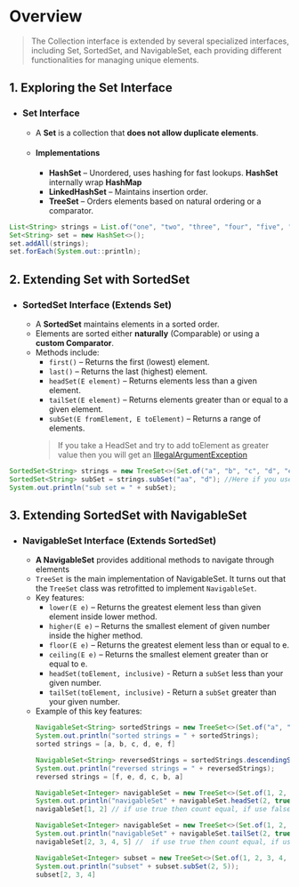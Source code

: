 # Overview
> The Collection interface is extended by several specialized interfaces, including Set, SortedSet, and NavigableSet, each providing different functionalities for managing unique elements.
## 1. Exploring the Set Interface
- ### Set Interface
  - A **Set** is a collection that **does not allow duplicate elements**.
  - #### Implementations
    - **HashSet** – Unordered, uses hashing for fast lookups. **HashSet** internally wrap **HashMap**
    - **LinkedHashSet** – Maintains insertion order.
    - **TreeSet** – Orders elements based on natural ordering or a comparator.
    
```java
List<String> strings = List.of("one", "two", "three", "four", "five", "six");
Set<String> set = new HashSet<>();
set.addAll(strings);
set.forEach(System.out::println);
```
    
## 2. Extending Set with SortedSet
 - ### SortedSet Interface (Extends Set)
    - A **SortedSet** maintains elements in a sorted order.
    - Elements are sorted either **naturally** (Comparable) or using a **custom Comparator**.
    - Methods include:
       - `first()` – Returns the first (lowest) element.
       - `last()` – Returns the last (highest) element.
       - `headSet(E element)` – Returns elements less than a given element.
       - `tailSet(E element)` – Returns elements greater than or equal to a given element.
       - `subSet(E fromElement, E toElement)` – Returns a range of elements.
      > If you take a HeadSet and try to add toElement as greater value then you will get an [IllegalArgumentException]()
 
```java
SortedSet<String> strings = new TreeSet<>(Set.of("a", "b", "c", "d", "e", "f"));
SortedSet<String> subSet = strings.subSet("aa", "d"); //Here if you use "d" in first as toElement then you will get an IllegalArgumentException 
System.out.println("sub set = " + subSet);
```
## 3. Extending SortedSet with NavigableSet
- ### NavigableSet Interface (Extends SortedSet)
  - **A NavigableSet** provides additional methods to navigate through elements
  - `TreeSet` is the main implementation of NavigableSet. It turns out that the `TreeSet` class was retrofitted to implement `NavigableSet`.
  - Key features: 
      - `lower(E e)` – Returns the greatest element less than given element inside lower method.
      - `higher(E e)` – Returns the smallest element of given number inside the higher method.
      - `floor(E e)` – Returns the greatest element less than or equal to e.
      - `ceiling(E e)` – Returns the smallest element greater than or equal to e.
      - `headSet(toElement, inclusive)` - Return a `subSet` less than your given number.
      - `tailSet(toElement, inclusive)` - Return a `subSet` greater than your given number.
  - Example of this key features:
    ```java
    NavigableSet<String> sortedStrings = new TreeSet<>(Set.of("a", "b", "c", "d", "e", "f"));
    System.out.println("sorted strings = " + sortedStrings);
    sorted strings = [a, b, c, d, e, f]
    
    NavigableSet<String> reversedStrings = sortedStrings.descendingSet();
    System.out.println("reversed strings = " + reversedStrings);
    reversed strings = [f, e, d, c, b, a]
    
    NavigableSet<Integer> navigableSet = new TreeSet<>(Set.of(1, 2, 3, 4, 5));
    System.out.println("navigableSet" + navigableSet.headSet(2, true));
    navigableSet[1, 2] // if use true then count equal, if use false then count less.
    
    NavigableSet<Integer> navigableSet = new TreeSet<>(Set.of(1, 2, 3, 4, 5));
    System.out.println("navigableSet" + navigableSet.tailSet(2, true));
    navigableSet[2, 3, 4, 5] //  if use true then count equal, if use false then count greater.
    
    NavigableSet<Integer> subset = new TreeSet<>(Set.of(1, 2, 3, 4, 5));
    System.out.println("subset" + subset.subSet(2, 5)); 
    subset[2, 3, 4]
    ```



